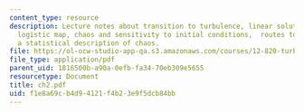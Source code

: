 ```yaml
---
content_type: resource
description: Lecture notes about transition to turbulence, linear solutions of the
  logistic map, chaos and sensitivity to initial conditions,  routes to chaos, and
  a statistical description of chaos.
file: https://ol-ocw-studio-app-qa.s3.amazonaws.com/courses/12-820-turbulence-in-the-ocean-and-atmosphere-spring-2007/f1e8a69cb4d94121f4b23e9f5dcb84bb_ch2.pdf
file_type: application/pdf
parent_uid: 1816500b-a90a-0efb-fa34-70eb309e5655
resourcetype: Document
title: ch2.pdf
uid: f1e8a69c-b4d9-4121-f4b2-3e9f5dcb84bb
---
```

